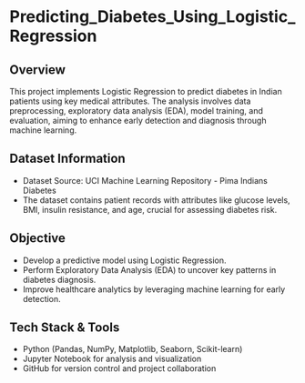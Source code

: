 # Predicting_Diabetes_Using_Logistic_Regression

## Overview
This project implements Logistic Regression to predict diabetes in Indian patients using key medical attributes. The analysis involves data preprocessing, exploratory data analysis (EDA), model training, and evaluation, aiming to enhance early detection and diagnosis through machine learning.

## Dataset Information
- Dataset Source: UCI Machine Learning Repository - Pima Indians Diabetes
- The dataset contains patient records with attributes like glucose levels, BMI, insulin resistance, and age, crucial for assessing diabetes risk.
## Objective
- Develop a predictive model using Logistic Regression.
- Perform Exploratory Data Analysis (EDA) to uncover key patterns in diabetes diagnosis.
- Improve healthcare analytics by leveraging machine learning for early detection.
## Tech Stack & Tools
- Python (Pandas, NumPy, Matplotlib, Seaborn, Scikit-learn)
- Jupyter Notebook for analysis and visualization
- GitHub for version control and project collaboration
